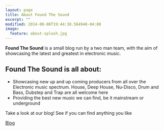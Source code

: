 ```yaml
---
layout: page
title: About Found The Sound
excerpt: ""
modified: 2014-08-08T19:44:38.564948-04:00
image:
  feature: about-splash.jpg
---
```


**Found The Sound** is a small blog run by a two man team, with the aim of showcasing the latest and greatest in electronic music.

## Found The Sound is all about:

* Showcasing new up and up coming producers from all over the Electronic music spectrum. House, Deep House, Nu-Disco, Drum and Bass, Dubstep and Trap are all welcome here
* Providing the best new music we can find, be it mainstream or underground


Take a look at our blog! See if you can find anything you like

<a markdown="0" href="{{ site.url }}/blog" class="btn">Blog</a>


